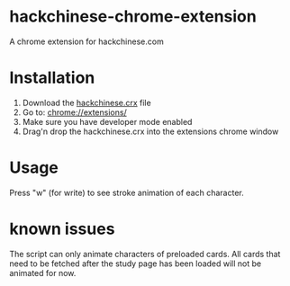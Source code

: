 # hackchinese-chrome-extension
A chrome extension for hackchinese.com

# Installation
1. Download the [hackchinese.crx](https://github.com/boonstoppel/hackchinese-chrome-extension/blob/main/hackchinese.crx) file
2. Go to: [chrome://extensions/](chrome://extensions/)
3. Make sure you have developer mode enabled
3. Drag'n drop the hackchinese.crx into the extensions chrome window


# Usage
Press "w" (for write) to see stroke animation of each character.

# known issues
The script can only animate characters of preloaded cards. All cards that need to be fetched after the study page has been loaded will not be animated for now.

